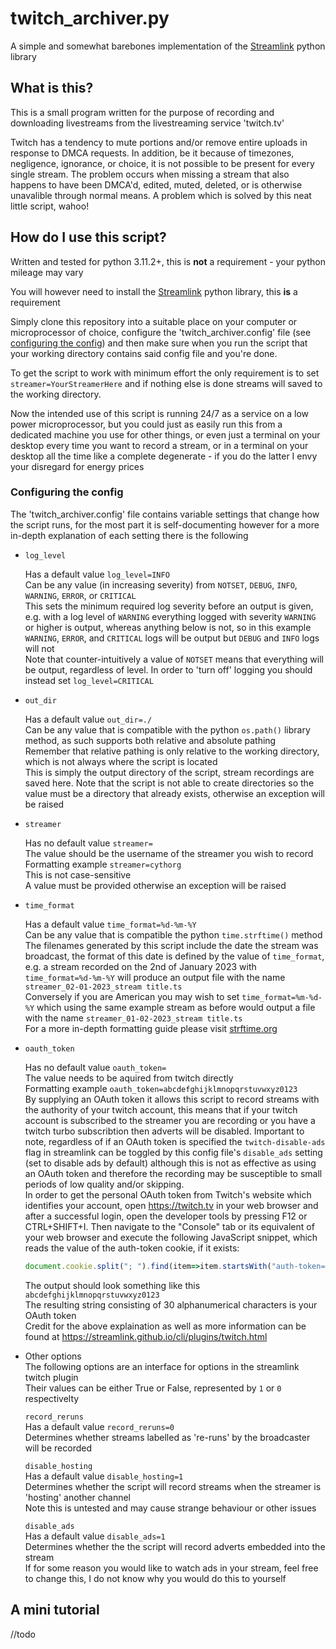 # twitch_archiver.py
A simple and somewhat barebones implementation of the [Streamlink](https://streamlink.github.io/) python library
## What is this?
This is a small program written for the purpose of recording and downloading livestreams from the livestreaming service 'twitch.tv'

Twitch has a tendency to mute portions and/or remove entire uploads in response to DMCA requests. In addition, be it because of timezones, negligence, ignorance, or choice, it is not possible to be present for every single stream. The problem occurs when missing a stream that also happens to have been DMCA'd, edited, muted, deleted, or is otherwise unavalible through normal means. A problem which is solved by this neat little script, wahoo!

## How do I use this script?
Written and tested for python 3.11.2+, this is __not__ a requirement - your python mileage may vary

You will however need to install the [Streamlink](https://streamlink.github.io/install.html#pypi-package-and-source-code) python library, this __is__ a requirement

Simply clone this repository into a suitable place on your computer or microprocessor of choice, configure the 'twitch_archiver.config' file (see [configuring the config](#configuring-the-config)) and then make sure when you run the script that your working directory contains said config file and you're done.

To get the script to work with minimum effort the only requirement is to set `streamer=YourStreamerHere` and if nothing else is done streams will saved to the working directory.

Now the intended use of this script is running 24/7 as a service on a low power microprocessor, but you could just as easily run this from a dedicated machine you use for other things, or even just a terminal on your desktop every time you want to record a stream, or in a terminal on your desktop all the time like a complete degenerate - if you do the latter I envy your disregard for energy prices

### Configuring the config
The 'twitch_archiver.config' file contains variable settings that change how the script runs, for the most part it is self-documenting however for a more in-depth explanation of each setting there is the following

 - `log_level`
   
   Has a default value `log_level=INFO`  
   Can be any value (in increasing severity) from `NOTSET`, `DEBUG`, `INFO`, `WARNING`, `ERROR`, or `CRITICAL`  
   This sets the minimum required log severity before an output is given, e.g. with a log level of `WARNING` everything logged with severity `WARNING` or higher is output, whereas anything below is not, so in this example `WARNING`, `ERROR`, and `CRITICAL` logs will be output but `DEBUG` and `INFO` logs will not    
   Note that counter-intuitively a value of `NOTSET` means that everything will be output, regardless of level. In order to 'turn off' logging you should instead set `log_level=CRITICAL`
 - `out_dir`  
   
   Has a default value `out_dir=./`  
   Can be any value that is compatible with the python `os.path()` library method, as such supports both relative and absolute pathing  
   Remember that relative pathing is only relative to the working directory, which is not always where the script is located  
   This is simply the output directory of the script, stream recordings are saved here. Note that the script is not able to create directories so the value must be a directory that already exists, otherwise an exception will be raised
   
 - `streamer`  
 
   Has no default value `streamer=`  
   The value should be the username of the streamer you wish to record  
   Formatting example `streamer=cythorg`  
   This is not case-sensitive  
   A value must be provided otherwise an exception will be raised  

 - `time_format`  
 
   Has a default value `time_format=%d-%m-%Y`  
   Can be any value that is compatible the python `time.strftime()` method  
   The filenames generated by this script include the date the stream was broadcast, the format of this date is defined by the value of `time_format`, e.g. a stream recorded on the 2nd of January 2023 with `time_format=%d-%m-%Y` will produce an output file with the name `streamer_02-01-2023_stream title.ts`  
   Conversely if you are American you may wish to set `time_format=%m-%d-%Y` which using the same example stream as before would output a file with the name `streamer_01-02-2023_stream title.ts`  
   For a more in-depth formatting guide please visit [strftime.org](https://strftime.org)  
   
 - `oauth_token`  
   
   Has no default value `oauth_token=`  
   The value needs to be aquired from twitch directly  
   Formatting example `oauth_token=abcdefghijklmnopqrstuvwxyz0123`  
   By supplying an OAuth token it allows this script to record streams with the authority of your twitch account, this means that if your twitch account is subscribed to the streamer you are recording or you have a twitch turbo subscribtion then adverts will be disabled. Important to note, regardless of if an OAuth token is specified the `twitch-disable-ads` flag in streamlink can be toggled by this config file's `disable_ads` setting (set to disable ads by default) although this is not as effective as using an OAuth token and therefore the recording may be susceptible to small periods of low quality and/or skipping.    
   In order to get the personal OAuth token from Twitch's website which identifies your account, open https://twitch.tv in your web browser and after a successful login, open the developer tools by pressing F12 or CTRL+SHIFT+I. Then navigate to the "Console" tab or its equivalent of your web browser and execute the following JavaScript snippet, which reads the value of the auth-token cookie, if it exists:  
   ```javascript
   document.cookie.split("; ").find(item=>item.startsWith("auth-token="))?.split("=")[1]
   ```
   The output should look something like this `abcdefghijklmnopqrstuvwxyz0123`  
   The resulting string consisting of 30 alphanumerical characters is your OAuth token  
   Credit for the above explaination as well as more information can be found at https://streamlink.github.io/cli/plugins/twitch.html  

 - Other options  
   The following options are an interface for options in the streamlink twitch plugin  
   Their values can be either True or False, represented by `1` or `0` respectivelty  
   
   `record_reruns`  
   Has a default value `record_reruns=0`  
   Determines whether streams labelled as 're-runs' by the broadcaster will be recorded  
   
   `disable_hosting`  
   Has a default value `disable_hosting=1`  
   Determines whether the script will record streams when the streamer is 'hosting' another channel  
   Note this is untested and may cause strange behaviour or other issues  
   
   `disable_ads`  
   Has a default value `disable_ads=1`  
   Determines whether the the script will record adverts embedded into the stream  
   If for some reason you would like to watch ads in your stream, feel free to change this, I do not know why you would do this to yourself  

## A mini tutorial
//todo
